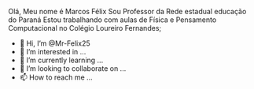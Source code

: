 Olá, Meu nome é Marcos Félix
Sou Professor da Rede estadual educação do Paraná
Estou trabalhando com aulas de Física e Pensamento Computacional no Colégio Loureiro Fernandes;



- 👋 Hi, I’m @Mr-Felix25
- 👀 I’m interested in ...
- 🌱 I’m currently learning ...
- 💞️ I’m looking to collaborate on ...
- 📫 How to reach me ...

<!---
Mr-Felix25/Mr-Felix25 is a ✨ special ✨ repository because its `README.md` (this file) appears on your GitHub profile.
You can click the Preview link to take a look at your changes.
--->
